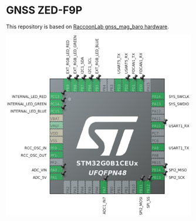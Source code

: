 # GNSS ZED-F9P

This repository is based on [RaccoonLab gnss_mag_baro hardware](https://github.com/RaccoonLabHardware/GPS-MAG-BARO).

<img src="Assets/stm32cubemx.png" alt="drawing">
